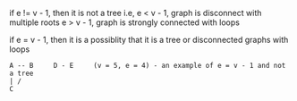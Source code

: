 if e != v - 1, then it is not a tree i.e, 
    e < v - 1, graph is disconnect with multiple roots
    e > v - 1, graph is strongly connected with loops

if e = v - 1, then it is a possiblity that it is a tree or disconnected graphs with loops

    A -- B     D - E     (v = 5, e = 4) - an example of e = v - 1 and not a tree
    | /
    C